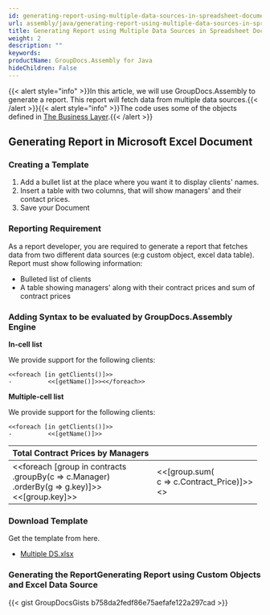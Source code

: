 ```yaml
---
id: generating-report-using-multiple-data-sources-in-spreadsheet-document
url: assembly/java/generating-report-using-multiple-data-sources-in-spreadsheet-document
title: Generating Report using Multiple Data Sources in Spreadsheet Document
weight: 2
description: ""
keywords: 
productName: GroupDocs.Assembly for Java
hideChildren: False
---
```

{{< alert style="info" >}}In this article, we will use GroupDocs.Assembly to generate a report. This report will fetch data from multiple data sources.{{< /alert >}}{{< alert style="info" >}}The code uses some of the objects defined in [The Business Layer](https://docs.groupdocs.com/assembly/java/the-business-layer/).{{< /alert >}}

## Generating Report in Microsoft Excel Document

### Creating a Template

1.  Add a bullet list at the place where you want it to display clients' names.
2.  Insert a table with two columns, that will show managers' and their contact prices.
3.  Save your Document

### Reporting Requirement

As a report developer, you are required to generate a report that fetches data from two different data sources (e:g custom object, excel data table). Report must show following information:

*   Bulleted list of clients
*   A table showing managers' along with their contract prices and sum of contract prices

### Adding Syntax to be evaluated by GroupDocs.Assembly Engine

**In-cell list**

We provide support for the following clients:
```
<<foreach [in getClients()]>>
-          <<[getName()]>><</foreach>>
```

**Multiple-cell list**

We provide support for the following clients:

```
<<foreach [in getClients()]>>
-          <<[getName()]>> 
```

| Total Contract Prices by Managers                            |                                                              |
| ------------------------------------------------------------ | ------------------------------------------------------------ |
| <<foreach [group in contracts<br />     .groupBy(c => c.Manager)<br />     .orderBy(g => g.key)]>><br /><<[group.key]>> | <<[group.sum(<br />     c => c.Contract_Price)]>><br /><</foreach>> |

### Download Template

Get the template from here.

*   [Multiple DS.xlsx](https://github.com/groupdocs-assembly/GroupDocs.Assembly-for-Java/blob/master/Examples/GroupDocs.Assembly.Examples.Java/Data/Storage/Spreadsheet%20Templates/Multiple%20DS.xlsx?raw=true)

### Generating the ReportGenerating Report using Custom Objects and Excel Data Source

{{< gist GroupDocsGists b758da2fedf86e75aefafe122a297cad >}}


